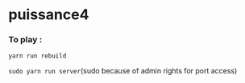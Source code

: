 # puissance4

### To play :

`yarn run rebuild`

`sudo yarn run server`(sudo because of admin rights for port access)

